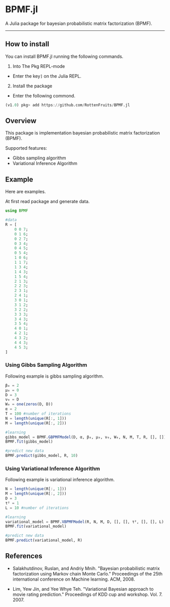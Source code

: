 # BPMF.jl

A Julia package for bayesian probabilistic matrix factorization (BPMF).

---
## How to install

You can install BPMF.jl running the following commands.

1. Into The Pkg REPL-mode

  - Enter the key`]` on the Julia REPL.

2. Install the package

  - Enter the following commond.

```julia
(v1.0) pkg> add https://github.com/RottenFruits/BPMF.jl
```


## Overview

This package is implementation bayesian probabilistic matrix factorization (BPMF).

Supported features:

- Gibbs sampling algorithm
- Variational Inference Algorithm

## Example

Here are examples.

At first read package and generate data.

```julia
using BPMF

#data
R = [
    0 0 7;
    0 1 6;
    0 2 7;
    0 3 4;
    0 4 5;
    0 5 4;
    1 0 6;
    1 1 7;
    1 3 4;
    1 4 3;
    1 5 4;
    2 1 3;
    2 2 3;
    2 3 1;
    2 4 1;
    3 0 1;
    3 1 2;
    3 2 2;
    3 3 3;
    3 4 3;
    3 5 4;
    4 0 1;
    4 2 1;
    4 3 2;
    4 4 3;
    4 5 3;
]
```

### Using Gibbs Sampling Algorithm

Following example is gibbs sampling algorithm.

```julia
β₀ = 2
μ₀ = 0
D = 3
ν₀ = D
W₀ = one(zeros(D, D))
α = 2
T = 100 #number of iterations
N = length(unique(R[:, 1]))
M = length(unique(R[:, 2]))

#learning
gibbs_model = BPMF.GBPMFModel(D, α, β₀, μ₀, ν₀, W₀, N, M, T, R, [], [])
BPMF.fit(gibbs_model)

#predict new data
BPMF.predict(gibbs_model, R, 10)
```

### Using Variational Inference Algorithm

Following example is variational inference algorithm.

```julia
N = length(unique(R[:, 1]))
M = length(unique(R[:, 2]))
D = 3
τ² = 1
L = 10 #number of iterations

#learning
variational_model = BPMF.VBPMFModel(R, N, M, D, [], [], τ², [], [], L)
BPMF.fit(variational_model)

#predict new data
BPMF.predict(variational_model, R)
```


## References


- Salakhutdinov, Ruslan, and Andriy Mnih. "Bayesian probabilistic matrix factorization using Markov chain Monte Carlo." Proceedings of the 25th international conference on Machine learning. ACM, 2008.

- Lim, Yew Jin, and Yee Whye Teh. "Variational Bayesian approach to movie rating prediction." Proceedings of KDD cup and workshop. Vol. 7. 2007.
